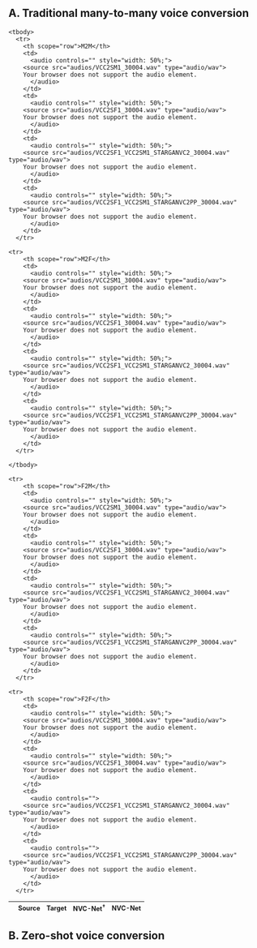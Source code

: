 ## A. Traditional many-to-many voice conversion
<table style='font-size:90%; width: 100%;'>
	<thead>
	  <tr>
	    <th></th>
	    <th>Source</th>
	    <th>Target</th>
	    <th>NVC-Net<sup>&dagger;</sup></th>
	    <th>NVC-Net</th>
	  </tr>
	</thead>

	<tbody>
	  <tr>
	    <th scope="row">M2M</th>
	    <td>
	      <audio controls="" style="width: 50%;">
		<source src="audios/VCC2SM1_30004.wav" type="audio/wav">
		Your browser does not support the audio element.
	      </audio>
	    </td>
	    <td>
	      <audio controls="" style="width: 50%;">
		<source src="audios/VCC2SF1_30004.wav" type="audio/wav">
		Your browser does not support the audio element.
	      </audio>
	    </td>
	    <td>
	      <audio controls="" style="width: 50%;">
		<source src="audios/VCC2SF1_VCC2SM1_STARGANVC2_30004.wav" type="audio/wav">
		Your browser does not support the audio element.
	      </audio>
	    </td>
	    <td>
	      <audio controls="" style="width: 50%;">
		<source src="audios/VCC2SF1_VCC2SM1_STARGANVC2PP_30004.wav" type="audio/wav">
		Your browser does not support the audio element.
	      </audio>
	    </td>
	  </tr>

	<tr>
	    <th scope="row">M2F</th>
	    <td>
	      <audio controls="" style="width: 50%;">
		<source src="audios/VCC2SM1_30004.wav" type="audio/wav">
		Your browser does not support the audio element.
	      </audio>
	    </td>
	    <td>
	      <audio controls="" style="width: 50%;">
		<source src="audios/VCC2SF1_30004.wav" type="audio/wav">
		Your browser does not support the audio element.
	      </audio>
	    </td>
	    <td>
	      <audio controls="" style="width: 50%;">
		<source src="audios/VCC2SF1_VCC2SM1_STARGANVC2_30004.wav" type="audio/wav">
		Your browser does not support the audio element.
	      </audio>
	    </td>
	    <td>
	      <audio controls="" style="width: 50%;">
		<source src="audios/VCC2SF1_VCC2SM1_STARGANVC2PP_30004.wav" type="audio/wav">
		Your browser does not support the audio element.
	      </audio>
	    </td>
	  </tr>

	</tbody>
	
	<tr>
	    <th scope="row">F2M</th>
	    <td>
	      <audio controls="" style="width: 50%;">
		<source src="audios/VCC2SM1_30004.wav" type="audio/wav">
		Your browser does not support the audio element.
	      </audio>
	    </td>
	    <td>
	      <audio controls="" style="width: 50%;">
		<source src="audios/VCC2SF1_30004.wav" type="audio/wav">
		Your browser does not support the audio element.
	      </audio>
	    </td>
	    <td>
	      <audio controls="" style="width: 50%;">
		<source src="audios/VCC2SF1_VCC2SM1_STARGANVC2_30004.wav" type="audio/wav">
		Your browser does not support the audio element.
	      </audio>
	    </td>
	    <td>
	      <audio controls="" style="width: 50%;">
		<source src="audios/VCC2SF1_VCC2SM1_STARGANVC2PP_30004.wav" type="audio/wav">
		Your browser does not support the audio element.
	      </audio>
	    </td>
	  </tr>
	
	<tr>
	    <th scope="row">F2F</th>
	    <td>
	      <audio controls="" style="width: 50%;">
		<source src="audios/VCC2SM1_30004.wav" type="audio/wav">
		Your browser does not support the audio element.
	      </audio>
	    </td>
	    <td>
	      <audio controls="" style="width: 50%;">
		<source src="audios/VCC2SF1_30004.wav" type="audio/wav">
		Your browser does not support the audio element.
	      </audio>
	    </td>
	    <td>
	      <audio controls="">
		<source src="audios/VCC2SF1_VCC2SM1_STARGANVC2_30004.wav" type="audio/wav">
		Your browser does not support the audio element.
	      </audio>
	    </td>
	    <td>
	      <audio controls="">
		<source src="audios/VCC2SF1_VCC2SM1_STARGANVC2PP_30004.wav" type="audio/wav">
		Your browser does not support the audio element.
	      </audio>
	    </td>
	  </tr>

</table>

## B. Zero-shot voice conversion
